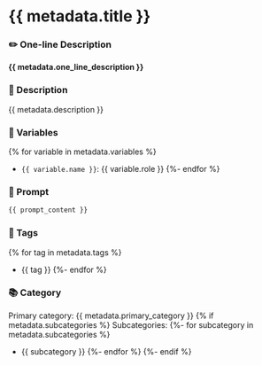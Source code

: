 # {{ metadata.title }}

### ✏️ One-line Description

**{{ metadata.one_line_description }}**

### 📄 Description

{{ metadata.description }}

### 🔧 Variables
{% for variable in metadata.variables %}
- `{{ variable.name }}`: {{ variable.role }}
{%- endfor %}

### 📜 Prompt

```md
{{ prompt_content }}
```

### 🔖 Tags
{% for tag in metadata.tags %}
- {{ tag }}
{%- endfor %}

### 📚 Category

Primary category: {{ metadata.primary_category }}
{% if metadata.subcategories %}
Subcategories:
{%- for subcategory in metadata.subcategories %}
- {{ subcategory }}
{%- endfor %}
{%- endif %}